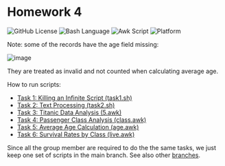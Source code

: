 # Homework 4

![GitHub License](https://img.shields.io/github/license/ncsu-csc510-25spring/hw1)
![Bash Language](https://img.shields.io/badge/Language-bash-blue)
![Awk Script](https://img.shields.io/badge/Script-awk-red)
![Platform](https://img.shields.io/badge/Platform-ArchLinux-fedcba)

Note: some of the records have the age field missing:

![image](https://github.com/user-attachments/assets/c411f2a3-d538-4a9d-bbb1-a29252a23f25)

They are treated as invalid and not counted when calculating average age.

How to run scripts:

- [Task 1: Killing an Infinite Script (task1.sh)](scripts/task1.sh)
- [Task 2: Text Processing (task2.sh)](scripts/task2.sh)
- [Task 3: Titanic Data Analysis (5.awk)](scripts/titanic-first-5-lines.sh)
- [Task 4: Passenger Class Analysis (class.awk)](scripts/titanic-class-awk.sh)
- [Task 5: Average Age Calculation (age.awk)](scripts/titanic-age-awk.sh)
- [Task 6: Survival Rates by Class (live.awk)](scripts/titanic-live-awk.sh)

Since all the group member are required to do the the same tasks, we just keep one set of scripts in the main branch. See also other [branches](https://github.com/csc510g12/hw4/branches).
